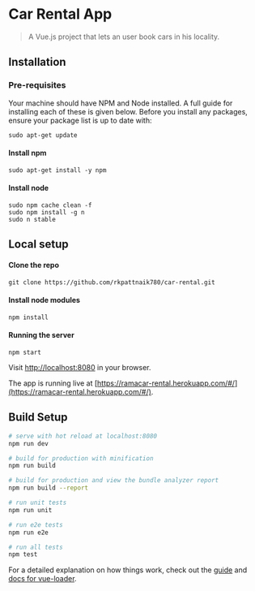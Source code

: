 # Car Rental App

> A Vue.js project that lets an user book cars in his locality.

## Installation

### Pre-requisites

Your machine should have NPM and Node installed. A full guide for installing each of these is given below. 
Before you install any packages, ensure your package list is up to date with:

    sudo apt-get update

#### Install npm

    sudo apt-get install -y npm

#### Install node

    sudo npm cache clean -f
    sudo npm install -g n
    sudo n stable

## Local setup

#### Clone the repo

    git clone https://github.com/rkpattnaik780/car-rental.git

#### Install node modules

    npm install 

#### Running the server

    npm start

Visit [http://localhost:8080](http://localhost:8080) in your browser.

The app is running live at [https://ramacar-rental.herokuapp.com/#/](https://ramacar-rental.herokuapp.com/#/).

## Build Setup

``` bash
# serve with hot reload at localhost:8080
npm run dev

# build for production with minification
npm run build

# build for production and view the bundle analyzer report
npm run build --report

# run unit tests
npm run unit

# run e2e tests
npm run e2e

# run all tests
npm test
```

For a detailed explanation on how things work, check out the [guide](http://vuejs-templates.github.io/webpack/) and [docs for vue-loader](http://vuejs.github.io/vue-loader).

